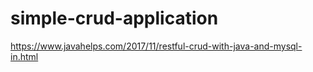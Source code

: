 # simple-crud-application

https://www.javahelps.com/2017/11/restful-crud-with-java-and-mysql-in.html
